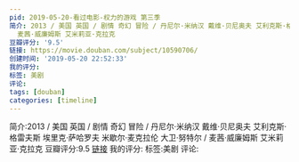 ```yaml
---
pid: 2019-05-20-看过电影-权力的游戏 第三季
简介: 2013 / 美国 英国 / 剧情 奇幻 冒险 / 丹尼尔·米纳汉 戴维·贝尼奥夫 艾利克斯·格雷夫斯 埃里克·萨哈罗夫 米歇尔·麦克拉伦 大卫·努特尔 /
  麦茜·威廉姆斯 艾米莉亚·克拉克
豆瓣评分: '9.5'
链接: https://movie.douban.com/subject/10590706/
创建时间: '2019-05-20 22:52:33'
我的评分:
标签: 美剧
评论:
tags: [douban]
categories: [timeline]
---
```

简介:2013 / 美国 英国 / 剧情 奇幻 冒险 / 丹尼尔·米纳汉 戴维·贝尼奥夫 艾利克斯·格雷夫斯 埃里克·萨哈罗夫 米歇尔·麦克拉伦 大卫·努特尔 / 麦茜·威廉姆斯 艾米莉亚·克拉克
豆瓣评分:9.5
[链接](https://movie.douban.com/subject/10590706/)
我的评分:
标签:美剧
评论:
